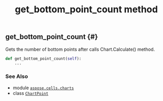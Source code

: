 ﻿---
title: get_bottom_point_count method
second_title: Aspose.Cells for Python via .NET API References
description: 
type: docs
weight: 20
url: /aspose.cells.charts/chartpoint/get_bottom_point_count/
is_root: false
---

## get_bottom_point_count {#}

Gets the number of bottom points  after calls Chart.Calculate() method.



```python
def get_bottom_point_count(self):
    ...
```





### See Also
* module [`aspose.cells.charts`](../../)
* class [`ChartPoint`](/cells/python-net/aspose.cells.charts/chartpoint)
